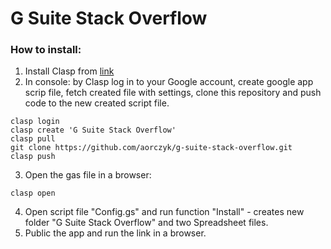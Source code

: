 # G Suite Stack Overflow

### How to install:
1. Install Clasp from [link](https://github.com/google/clasp)
2. In console: by Clasp log in to your Google account, create google app scrip file, fetch created file with settings, clone this repository and push code to the new created script file.
```
clasp login
clasp create 'G Suite Stack Overflow'
clasp pull
git clone https://github.com/aorczyk/g-suite-stack-overflow.git
clasp push
```
3. Open the gas file in a browser:
```
clasp open
```
4. Open script file "Config.gs" and run function "Install" - creates new folder "G Suite Stack Overflow" and two Spreadsheet files.
5. Public the app and run the link in a browser.
